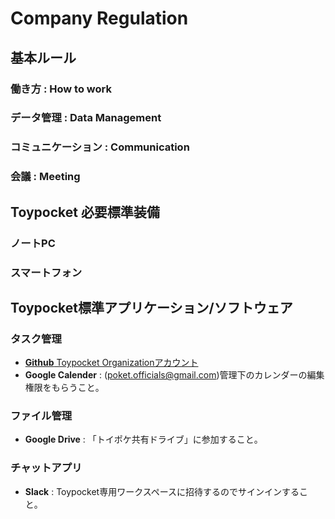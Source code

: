 # Company Regulation
## 基本ルール
### 働き方 : How to work

### データ管理 : Data Management

### コミュニケーション : Communication

### 会議 : Meeting

## Toypocket 必要標準装備
### ノートPC

### スマートフォン

## Toypocket標準アプリケーション/ソフトウェア
### タスク管理
- [**Github** Toypocket Organizationアカウント](https://github.com/toypocket)
- **Google Calender** : (poket.officials@gmail.com)管理下のカレンダーの編集権限をもらうこと。

### ファイル管理
- **Google Drive** : 「トイポケ共有ドライブ」に参加すること。

### チャットアプリ
- **Slack** : Toypocket専用ワークスペースに招待するのでサインインすること。
